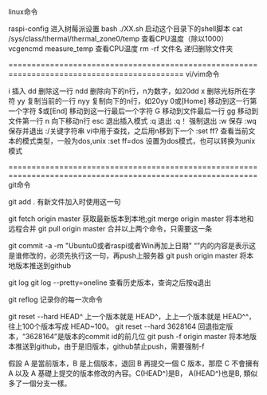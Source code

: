 linux命令

raspi-config                                                   进入树莓派设置
bash ./XX.sh                                                   启动这个目录下的shell脚本
cat  /sys/class/thermal/thermal_zone0/temp   查看CPU温度（除以1000）
vcgencmd measure_temp                                查看CPU温度
rm -rf 文件名                                                 递归删除文件夹



============================================================================================
vi/vim命令

i    插入
dd   删除这一行
ndd  删除向下的n行，n为数字，如20dd
x    删除光标所在字符
yy   复制当前的一行
nyy  复制向下的n行，如20yy
0或[Home]  移动到这一行第一个字符
$或[End]   移动到这一行最后一个字符
G     移动到文件最后一行
gg    移动到文件第一行
n<Enter>   向下移动n行
esc  退出插入模式
:q    退出
:q！  强制退出
:w    保存
:wq   保存并退出
:/关键字符串          vi中用于查找，之后用n移到下一个 
:set ff?           查看当前文本的模式类型，一般为dos,unix
:set ff=dos        设置为dos模式，也可以转换为unix模式

============================================================================================================
git命令

git add .                          有新文件加入时使用这一句

git fetch origin master    获取最新版本到本地;git merge origin master  将本地和远程合并
git pull origin master     合并以上两个命令，只需要这一条

git commit -a -m "Ubuntu0或者raspi或者Win再加上日期"      “”内的内容是表示这是谁修改的，必须先执行这一句，再push上服务器
git push origin master                                                                将本地版本推送到github

git log
git log --pretty=oneline                  查看历史版本，查询之后按q退出

git reflog                                         记录你的每一次命令

git reset --hard HEAD^                     上一个版本就是  HEAD^，上上一个版本就是  HEAD^^，往上100个版本写成  HEAD~100。
git reset --hard 3628164                    回退指定版本，“3628164”是版本的commit id的前几位
git push -f origin master                        将本地版本推送到github，由于是旧版本，github禁止push，需要强制-f

假設 A 是當前版本，B 是上個版本，退回 B 再提交一個 C 版本，那麼 C 不會擁有 A 以及 A 基礎上提交的版本修改的內容。C(HEAD^)是B， A(HEAD^)也是B,  類似多了一個分支一樣。